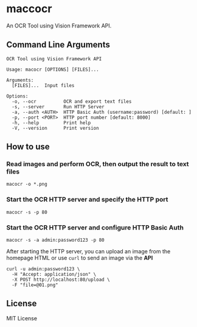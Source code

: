 # maccocr

An OCR Tool using Vision Framework API.

## Command Line Arguments

```
OCR Tool using Vision Framework API

Usage: macocr [OPTIONS] [FILES]...

Arguments:
  [FILES]...  Input files

Options:
  -o, --ocr          OCR and export text files
  -s, --server       Run HTTP Server
  -a, --auth <AUTH>  HTTP Basic Auth (username:password) [default: ]
  -p, --port <PORT>  HTTP port number [default: 8000]
  -h, --help         Print help
  -V, --version      Print version
```

## How to use

### Read images and perform OCR, then output the result to text files

```
macocr -o *.png
```

### Start the OCR HTTP server and specify the HTTP port

```
macocr -s -p 80
```

### Start the OCR HTTP server and configure HTTP Basic Auth

```
macocr -s -a admin:password123 -p 80
```

After starting the HTTP server, you can upload an image from the homepage HTML or use `curl` to send an image via the **API**

```
curl -u admin:password123 \
  -H "Accept: application/json" \
  -X POST http://localhost:80/upload \
  -F "file=@01.png"
```

## License

MIT License
